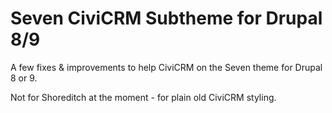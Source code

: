 # Seven CiviCRM Subtheme for Drupal 8/9

A few fixes & improvements to help CiviCRM on the Seven theme for Drupal 8 or 9.

Not for Shoreditch at the moment - for plain old CiviCRM styling.